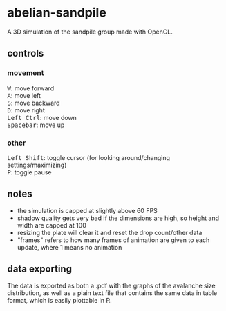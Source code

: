 # abelian-sandpile
A 3D simulation of the sandpile group made with OpenGL.
## controls
### movement
<kbd>W</kbd>: move forward  
<kbd>A</kbd>: move left  
<kbd>S</kbd>: move backward  
<kbd>D</kbd>: move right  
<kbd>Left Ctrl</kbd>: move down  
<kbd>Spacebar</kbd>: move up

### other
<kbd>Left Shift</kbd>: toggle cursor (for looking around/changing settings/maximizing)  
<kbd>P</kbd>: toggle pause  

## notes
- the simulation is capped at slightly above 60 FPS
- shadow quality gets very bad if the dimensions are high, so height and width are capped at 100
- resizing the plate will clear it and reset the drop count/other data
- \"frames\" refers to how many frames of animation are given to each update, where 1 means no animation

## data exporting
The data is exported as both a .pdf with the graphs of the avalanche size distribution, as well as a plain text file that contains the same data in table format, which is easily plottable in R.
